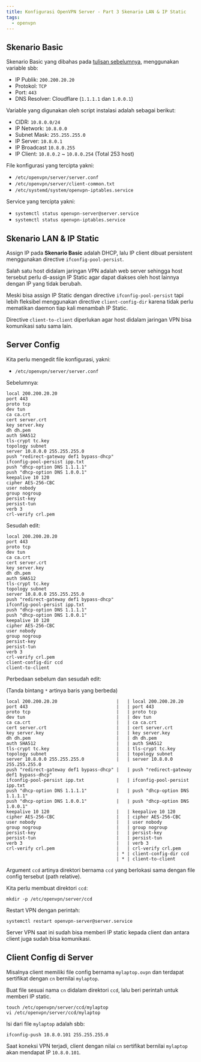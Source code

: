 ```yaml
---
title: Konfigurasi OpenVPN Server - Part 3 Skenario LAN & IP Static
tags:
  - openvpn
---
```


## Skenario Basic

Skenario Basic yang dibahas pada [tulisan sebelumnya](/blog/2021/06/20/konfigurasi-openvpn-server-part-1-skenario-basic/), menggunakan variable sbb:

 - IP Publik: `200.200.20.20`
 - Protokol: `TCP`
 - Port: `443`
 - DNS Resolver: Cloudflare (`1.1.1.1` dan `1.0.0.1`)

Variable yang digunakan oleh script instalasi adalah sebagai berikut:

 - CIDR: `10.8.0.0/24`
 - IP Network: `10.8.0.0`
 - Subnet Mask: `255.255.255.0`
 - IP Server: `10.8.0.1`
 - IP Broadcast `10.8.0.255`
 - IP Client: `10.8.0.2` ~ `10.8.0.254` (Total 253 host)

File konfigurasi yang tercipta yakni:

 - `/etc/openvpn/server/server.conf`
 - `/etc/openvpn/server/client-common.txt`
 - `/etc/systemd/system/openvpn-iptables.service`

Service yang tercipta yakni:

 - `systemctl status openvpn-server@server.service`
 - `systemctl status openvpn-iptables.service`

## Skenario LAN & IP Static

Assign IP pada **Skenario Basic** adalah DHCP, lalu IP client dibuat persistent menggunakan directive `ifconfig-pool-persist`.

Salah satu host didalam jaringan VPN adalah web server sehingga host tersebut perlu di-assign IP Static agar dapat diakses oleh host lainnya dengan IP yang tidak berubah.

Meski bisa assign IP Static dengan directive `ifconfig-pool-persist` tapi lebih fleksibel menggunakan directive `client-config-dir` karena tidak perlu mematikan daemon tiap kali menambah IP Static.

Directive `client-to-client` diperlukan agar host didalam jaringan VPN bisa komunikasi satu sama lain.

## Server Config

Kita perlu mengedit file konfigurasi, yakni:

 - `/etc/openvpn/server/server.conf`

Sebelumnya:

```
local 200.200.20.20
port 443
proto tcp
dev tun
ca ca.crt
cert server.crt
key server.key
dh dh.pem
auth SHA512
tls-crypt tc.key
topology subnet
server 10.8.0.0 255.255.255.0
push "redirect-gateway def1 bypass-dhcp"
ifconfig-pool-persist ipp.txt
push "dhcp-option DNS 1.1.1.1"
push "dhcp-option DNS 1.0.0.1"
keepalive 10 120
cipher AES-256-CBC
user nobody
group nogroup
persist-key
persist-tun
verb 3
crl-verify crl.pem
```

Sesudah edit:

```
local 200.200.20.20
port 443
proto tcp
dev tun
ca ca.crt
cert server.crt
key server.key
dh dh.pem
auth SHA512
tls-crypt tc.key
topology subnet
server 10.8.0.0 255.255.255.0
push "redirect-gateway def1 bypass-dhcp"
ifconfig-pool-persist ipp.txt
push "dhcp-option DNS 1.1.1.1"
push "dhcp-option DNS 1.0.0.1"
keepalive 10 120
cipher AES-256-CBC
user nobody
group nogroup
persist-key
persist-tun
verb 3
crl-verify crl.pem
client-config-dir ccd
client-to-client
```

Perbedaan sebelum dan sesudah edit:

(Tanda bintang `*` artinya baris yang berbeda)

```
local 200.200.20.20                      |   | local 200.200.20.20
port 443                                 |   | port 443
proto tcp                                |   | proto tcp
dev tun                                  |   | dev tun
ca ca.crt                                |   | ca ca.crt
cert server.crt                          |   | cert server.crt
key server.key                           |   | key server.key
dh dh.pem                                |   | dh dh.pem
auth SHA512                              |   | auth SHA512
tls-crypt tc.key                         |   | tls-crypt tc.key
topology subnet                          |   | topology subnet
server 10.8.0.0 255.255.255.0            |   | server 10.8.0.0 255.255.255.0
push "redirect-gateway def1 bypass-dhcp" |   | push "redirect-gateway def1 bypass-dhcp"
ifconfig-pool-persist ipp.txt            |   | ifconfig-pool-persist ipp.txt
push "dhcp-option DNS 1.1.1.1"           |   | push "dhcp-option DNS 1.1.1.1"
push "dhcp-option DNS 1.0.0.1"           |   | push "dhcp-option DNS 1.0.0.1"
keepalive 10 120                         |   | keepalive 10 120
cipher AES-256-CBC                       |   | cipher AES-256-CBC
user nobody                              |   | user nobody
group nogroup                            |   | group nogroup
persist-key                              |   | persist-key
persist-tun                              |   | persist-tun
verb 3                                   |   | verb 3
crl-verify crl.pem                       |   | crl-verify crl.pem
                                         | * | client-config-dir ccd
                                         | * | client-to-client
```

Argument `ccd` artinya direktori bernama `ccd` yang berlokasi sama dengan file config tersebut (path relative).

Kita perlu membuat direktori `ccd`:

```
mkdir -p /etc/openvpn/server/ccd
```

Restart VPN dengan perintah:

```
systemctl restart openvpn-server@server.service
```

Server VPN saat ini sudah bisa memberi IP static kepada client dan antara client juga sudah bisa komunikasi.

## Client Config di Server

Misalnya client memiliki file config bernama `mylaptop.ovpn` dan terdapat sertifikat dengan `cn` bernilai `mylaptop`.

Buat file sesuai nama `cn` didalam direktori `ccd`, lalu beri perintah untuk memberi IP static.

```
touch /etc/openvpn/server/ccd/mylaptop
vi /etc/openvpn/server/ccd/mylaptop
```

Isi dari file `mylaptop` adalah sbb:

```
ifconfig-push 10.8.0.101 255.255.255.0
```

Saat koneksi VPN terjadi, client dengan nilai `cn` sertifikat bernilai `mylaptop` akan mendapat IP `10.8.0.101`.
